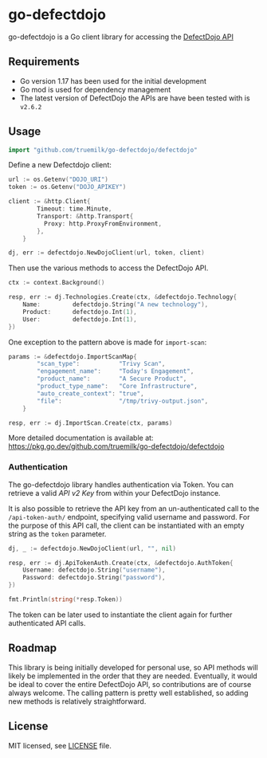 # go-defectdojo

go-defectdojo is a Go client library for accessing the [DefectDojo API](https://defectdojo.github.io/django-DefectDojo/integrations/api-v2-docs/)

## Requirements ##

- Go version 1.17 has been used for the initial development
- Go mod is used for dependency management
- The latest version of DefectDojo the APIs are have been tested with is `v2.6.2`

## Usage ##

```go
import "github.com/truemilk/go-defectdojo/defectdojo"
```

Define a new Defectdojo client:

```go
url := os.Getenv("DOJO_URI")
token := os.Getenv("DOJO_APIKEY")

client := &http.Client{
        Timeout: time.Minute,
        Transport: &http.Transport{
          Proxy: http.ProxyFromEnvironment,
        },
    }

dj, err := defectdojo.NewDojoClient(url, token, client)
```

Then use the various methods to access the DefectDojo API.

```go
ctx := context.Background()

resp, err := dj.Technologies.Create(ctx, &defectdojo.Technology{
    Name:         defectdojo.String("A new technology"),
    Product:      defectdojo.Int(1),
    User:         defectdojo.Int(1),
})
```

One exception to the pattern above is made for `import-scan`:

```go
params := &defectdojo.ImportScanMap{
        "scan_type":           "Trivy Scan",
        "engagement_name":     "Today's Engagement",
        "product_name":        "A Secure Product",
        "product_type_name":   "Core Infrastructure",
        "auto_create_context": "true",
        "file":                "/tmp/trivy-output.json",
    }

resp, err := dj.ImportScan.Create(ctx, params)
```

More detailed documentation is available at: https://pkg.go.dev/github.com/truemilk/go-defectdojo/defectdojo

### Authentication ###

The go-defectdojo library handles authentication via Token. You can retrieve a valid _API v2 Key_ from within your DefectDojo instance.

It is also possible to retrieve the API key from an un-authenticated call to the `/api-token-auth/` endpoint, specifying valid username and password.
For the purpose of this API call, the client can be instantiated with an empty string as the `token` parameter.

```go
dj, _ := defectdojo.NewDojoClient(url, "", nil)

resp, err := dj.ApiTokenAuth.Create(ctx, &defectdojo.AuthToken{
    Username: defectdojo.String("username"),
    Password: defectdojo.String("password"),
})

fmt.Println(string(*resp.Token))
```

The token can be later used to instantiate the client again for further authenticated API calls.


## Roadmap ##

This library is being initially developed for personal use, so API methods will likely be implemented in the order that they are needed.
Eventually, it would be ideal to cover the entire DefectDojo API, so contributions are of course always welcome.
The calling pattern is pretty well established, so adding new methods is relatively straightforward.

## License ##

MIT licensed, see [LICENSE][LICENSE] file.

[LICENSE]: ./LICENSE
